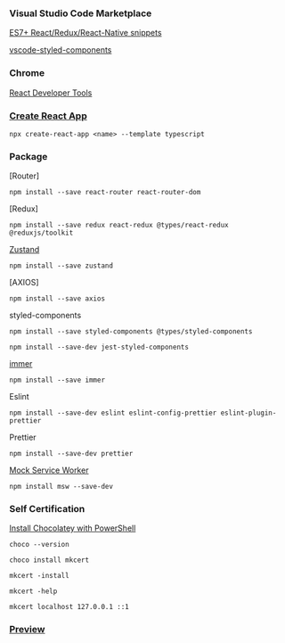 ### Visual Studio Code Marketplace

[ES7+ React/Redux/React-Native snippets](https://marketplace.visualstudio.com/items?itemName=dsznajder.es7-react-js-snippets)

[vscode-styled-components](https://marketplace.visualstudio.com/items?itemName=styled-components.vscode-styled-components)

### Chrome

[React Developer Tools](https://chrome.google.com/webstore/detail/react-developer-tools/fmkadmapgofadopljbjfkapdkoienihi/related)

### [Create React App](https://create-react-app.dev/)

`npx create-react-app <name> --template typescript`

### Package

[Router]

`npm install --save react-router react-router-dom`

[Redux]

`npm install --save redux react-redux @types/react-redux @reduxjs/toolkit`

[Zustand](https://github.com/pmndrs/zustand)

`npm install --save zustand`

[AXIOS]

`npm install --save axios`

styled-components

`npm install --save styled-components @types/styled-components`

`npm install --save-dev jest-styled-components`

[immer](https://immerjs.github.io/immer/)

`npm install --save immer`

Eslint

`npm install --save-dev eslint eslint-config-prettier eslint-plugin-prettier`

Prettier

`npm install --save-dev prettier`

[Mock Service Worker](https://mswjs.io/)

`npm install msw --save-dev`

### Self Certification

[Install Chocolatey with PowerShell](https://docs.chocolatey.org/en-us/choco/setup)

`choco --version`

`choco install mkcert`

`mkcert -install`

`mkcert -help`

`mkcert localhost 127.0.0.1 ::1`

### [Preview](https://previewjs.com/)
